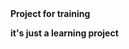 <HEAD><B>Project for training</B></HEAD>
<body><B><h><p>it's just a learning project</p></h></B></body>

